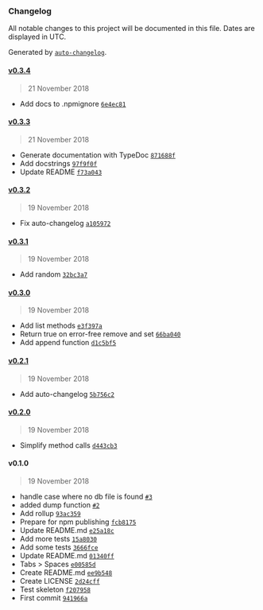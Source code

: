 ### Changelog

All notable changes to this project will be documented in this file. Dates are displayed in UTC.

Generated by [`auto-changelog`](https://github.com/CookPete/auto-changelog).

#### [v0.3.4](https://github.com/acifani/cetriolino/compare/v0.3.3...v0.3.4)

> 21 November 2018

- Add docs to .npmignore [`6e4ec81`](https://github.com/acifani/cetriolino/commit/6e4ec81a5e74c8c98ab17e88403269e585a5a26a)

#### [v0.3.3](https://github.com/acifani/cetriolino/compare/v0.3.2...v0.3.3)

> 21 November 2018

- Generate documentation with TypeDoc [`871688f`](https://github.com/acifani/cetriolino/commit/871688f7e26f3a7bfee78efaba9108f35b44f047)
- Add docstrings [`97f9f0f`](https://github.com/acifani/cetriolino/commit/97f9f0f57c7646e1b1821d4ce794a5d4c2b3a81c)
- Update README [`f73a043`](https://github.com/acifani/cetriolino/commit/f73a04349e140d308ac8b9f3e2a7a540867393da)

#### [v0.3.2](https://github.com/acifani/cetriolino/compare/v0.3.1...v0.3.2)

> 19 November 2018

- Fix auto-changelog [`a105972`](https://github.com/acifani/cetriolino/commit/a10597282c95febf81d9b8fd45be139f417ef89e)

#### [v0.3.1](https://github.com/acifani/cetriolino/compare/v0.3.0...v0.3.1)

> 19 November 2018

- Add random [`32bc3a7`](https://github.com/acifani/cetriolino/commit/32bc3a76a4f4cd83cb1579a85d56c942b524e8de)

#### [v0.3.0](https://github.com/acifani/cetriolino/compare/v0.2.1...v0.3.0)

> 19 November 2018

- Add list methods [`e3f397a`](https://github.com/acifani/cetriolino/commit/e3f397abb55169213be1fe434799e960d417b142)
- Return true on error-free remove and set [`66ba040`](https://github.com/acifani/cetriolino/commit/66ba040737311e9f02897e062befecca29396de8)
- Add append function [`d1c5bf5`](https://github.com/acifani/cetriolino/commit/d1c5bf5eea9e3341ab8202646a0df214aa7ef970)

#### [v0.2.1](https://github.com/acifani/cetriolino/compare/v0.2.0...v0.2.1)

> 19 November 2018

- Add auto-changelog [`5b756c2`](https://github.com/acifani/cetriolino/commit/5b756c2fcfa3a0a41bdd7b4664b2656386cef2ab)

#### [v0.2.0](https://github.com/acifani/cetriolino/compare/v0.1.0...v0.2.0)

> 19 November 2018

- Simplify method calls [`d443cb3`](https://github.com/acifani/cetriolino/commit/d443cb3cdc4faf815dc5b7b93b63e9e21181f52a)

#### v0.1.0

> 19 November 2018

- handle case where no db file is found [`#3`](https://github.com/acifani/cetriolino/pull/3)
- added dump function [`#2`](https://github.com/acifani/cetriolino/pull/2)
- Add rollup [`93ac359`](https://github.com/acifani/cetriolino/commit/93ac3592271de3aa95ab2a21747d0160293d588d)
- Prepare for npm publishing [`fcb8175`](https://github.com/acifani/cetriolino/commit/fcb81755eed655f1e95cca7eb3b8721259595b74)
- Update README.md [`e25a18c`](https://github.com/acifani/cetriolino/commit/e25a18c859e60f7eca08860716b7369088c0b1ba)
- Add more tests [`15a8030`](https://github.com/acifani/cetriolino/commit/15a803026a9cef1df01d79584d91115632209957)
- Add some tests [`3666fce`](https://github.com/acifani/cetriolino/commit/3666fce212ff3d4ef46bdd0c1b166d52c306e221)
- Update README.md [`01340ff`](https://github.com/acifani/cetriolino/commit/01340ffa12167b3f5a2f3322a5297cc1db6f5a61)
- Tabs > Spaces [`e00585d`](https://github.com/acifani/cetriolino/commit/e00585d0e0075d3caa1c39383cd15f98bb6b7563)
- Create README.md [`ee9b548`](https://github.com/acifani/cetriolino/commit/ee9b54802b6bfb7597a93c1ca2ccd4586d6730e0)
- Create LICENSE [`2d24cff`](https://github.com/acifani/cetriolino/commit/2d24cff39f9f8817a09a710912be53eff011e510)
- Test skeleton [`f207958`](https://github.com/acifani/cetriolino/commit/f207958da6e47b30169f0a6b0c1631c8f7f61537)
- First commit [`941966a`](https://github.com/acifani/cetriolino/commit/941966a87d411dfb1eca8ee88ae710b46e714974)
